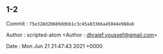## 1-2 

 Commit : `75e328d20689ddbb1c3c45a833b6a45044e988a6`

 Author : scripted-atom <Author : dhraief.youssef@gmail.com> 

 Date 	: Mon Jun 21 21:47:43 2021 +0000 

